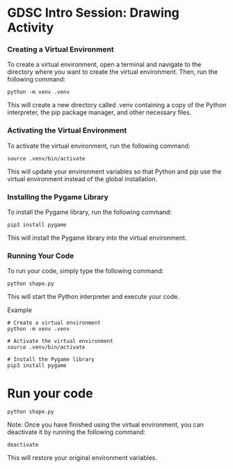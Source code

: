 # GDSC Intro Session: Drawing Activity


### Creating a Virtual Environment


To create a virtual environment, open a terminal and navigate to the directory where you want to create the virtual environment. Then, run the following command:

    python -m venv .venv

This will create a new directory called .venv containing a copy of the Python interpreter, the pip package manager, and other necessary files.

### Activating the Virtual Environment

To activate the virtual environment, run the following command:

    source .venv/bin/activate

This will update your environment variables so that Python and pip use the virtual environment instead of the global installation.

### Installing the Pygame Library

To install the Pygame library, run the following command:

    pip3 install pygame

This will install the Pygame library into the virtual environment.

### Running Your Code

To run your code, simply type the following command:

    python shape.py

This will start the Python interpreter and execute your code.

Example

    # Create a virtual environment
    python -m venv .venv

    # Activate the virtual environment
    source .venv/bin/activate

    # Install the Pygame library
    pip3 install pygame

# Run your code
    python shape.py

Note: Once you have finished using the virtual environment, you can deactivate it by running the following command:

    deactivate
    
This will restore your original environment variables.